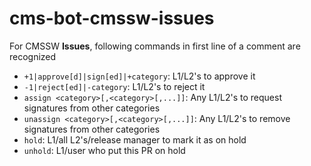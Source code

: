 # cms-bot-cmssw-issues

For CMSSW **Issues**, following commands in first line of a comment are recognized

* `+1|approve[d]|sign[ed]|+category`: L1/L2's to approve it
* `-1|reject[ed]|-category`: L1/L2's to reject it
* `assign <category>[,<category>[,...]]`: Any L1/L2's to request signatures from other categories
* `unassign <category>[,<category>[,...]]`: Any L1/L2's to remove signatures from other categories
* `hold`: L1/all L2's/release manager to mark it as on hold
* `unhold`: L1/user who put this PR on hold

